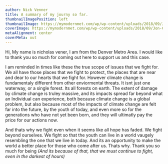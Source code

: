 ```yaml
---
author: Nick Venner
title: A summary of my journy so far.
thumbnailImagePosition: left
thumbnailImage: https://mymodernmet.com/wp/wp-content/uploads/2018/09/Jon-Carmichael-total-eclipse-photo.jpg1
coverImage: https://mymodernmet.com/wp/wp-content/uploads/2018/09/Jon-Carmichael-total-eclipse-photo.jpg
metaAlignment: center
coverMeta: out
---
```

Hi, My name is nicholas vener, I am from the Denver Metro Area. I would like to thank you so much for coming out here to support us and this case.

I am reminded in times like these the true scope of issues that we fight for. We all have those places that we fight to protect, the places that are near and dear to our hearts that we fight for. However climate change is fundamentaly different from other enviormental threats. It isnt just one waterway, or a single forest. Its all forests on earth. The extent of damage by climate change is truley massive, and its impacts spread far beyond what an Individual can experience, both because climate change is a global problem, but also because most of the impacts of climate change are felt far into the future, by the youth of today, and even more so for the generations who have not yet been born, and they will ultimatly pay the price for our actions now.

And thats why we fight even when it seems like all hope has faded. We fight beyond ourselves. We fight so that the youth can live in a world vaugely resembling the one that we live in today. And its an opportunity to make the world a better place for those who come after us. Thats why. Thank you so much for being  *(And its because of that, that we must continue to fight, even in the darkest of hours)*
<!-- And its` for that reason why its essential to fight to fix it. To continue to fight when the problem is at its biggest and most unstoppable.  Because we fight not for ourselves, and the places we hold dear, and the damages that we have suffered. But for all of the pepole who will come after us, and for the entire global ecosystem. I remember this when things seem hopeless. `For when things seem hopeless is the very time we cant afford to quit.`` -->

<!-- Because we are not fighting for just ourselves and the dammages me and my fellow plantiffs have experienced. We are fighting for all the pepole who are going to be hurt most by climate change, future generations. They have -->
